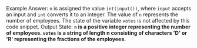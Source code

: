 Example Answer:
`n` is assigned the value `int(input())`, where `input` accepts an input and `int` converts it to an integer. The value of `n` represents the number of employees. The state of the variable `votes` is not affected by this code snippet.
Output State: **`n` is a positive integer representing the number of employees. `votes` is a string of length n consisting of characters 'D' or 'R' representing the fractions of the employees.**